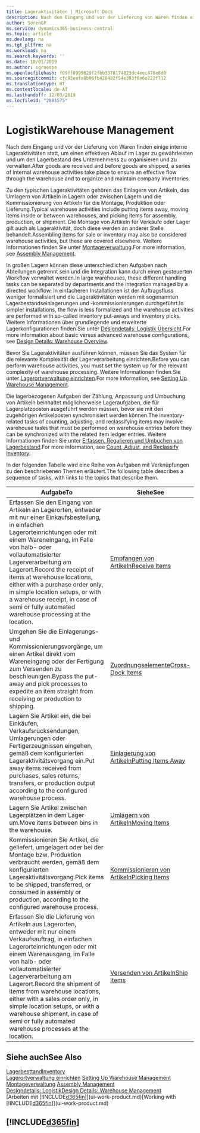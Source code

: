 ```yaml
---
title: Lageraktivitäten | Microsoft Docs
description: Nach dem Eingang und vor der Lieferung von Waren finden einige interne Lageraktivitäten statt, um einen effektiven Ablauf im Lager zu gewährleisten und um den Lagerbestand des Unternehmens zu organisieren und zu verwalten.
author: SorenGP
ms.service: dynamics365-business-central
ms.topic: article
ms.devlang: na
ms.tgt_pltfrm: na
ms.workload: na
ms.search.keywords: ''
ms.date: 10/01/2019
ms.author: sgroespe
ms.openlocfilehash: f09ff8999629f2fbb3378174823dc4eec478e8d0
ms.sourcegitcommit: cfc92eefa8b06fb426482f54e393f0e6e222f712
ms.translationtype: HT
ms.contentlocale: de-AT
ms.lasthandoff: 12/03/2019
ms.locfileid: "2881575"
---
```

# <a name="warehouse-management"></a><span data-ttu-id="50755-103">Logistik</span><span class="sxs-lookup"><span data-stu-id="50755-103">Warehouse Management</span></span>
<span data-ttu-id="50755-104">Nach dem Eingang und vor der Lieferung von Waren finden einige interne Lageraktivitäten statt, um einen effektiven Ablauf im Lager zu gewährleisten und um den Lagerbestand des Unternehmens zu organisieren und zu verwalten.</span><span class="sxs-lookup"><span data-stu-id="50755-104">After goods are received and before goods are shipped, a series of internal warehouse activities take place to ensure an effective flow through the warehouse and to organize and maintain company inventories.</span></span>

<span data-ttu-id="50755-105">Zu den typischen Lageraktivitäten gehören das Einlagern von Artikeln, das Umlagern von Artikeln in Lagern oder zwischen Lagern und die Kommissionierung von Artikeln für die Montage, Produktion oder Lieferung.</span><span class="sxs-lookup"><span data-stu-id="50755-105">Typical warehouse activities include putting items away, moving items inside or between warehouses, and picking items for assembly, production, or shipment.</span></span> <span data-ttu-id="50755-106">Die Montage von Artikeln für Verkäufe oder Lager gilt auch als Lageraktivität, doch diese werden an anderer Stelle behandelt.</span><span class="sxs-lookup"><span data-stu-id="50755-106">Assembling items for sale or inventory may also be considered warehouse activities, but these are covered elsewhere.</span></span> <span data-ttu-id="50755-107">Weitere Informationen finden Sie unter [Montageverwaltung](assembly-assemble-items.md).</span><span class="sxs-lookup"><span data-stu-id="50755-107">For more information, see [Assembly Management](assembly-assemble-items.md).</span></span>  

<span data-ttu-id="50755-108">In großen Lagern können diese unterschiedlichen Aufgaben nach Abteilungen getrennt sein und die Integration kann durch einen gesteuerten Workflow verwaltet werden.</span><span class="sxs-lookup"><span data-stu-id="50755-108">In large warehouses, these different handling tasks can be separated by departments and the integration managed by a directed workflow.</span></span> <span data-ttu-id="50755-109">In einfacheren Installationen ist der Auftragsfluss weniger formalisiert und die Lageraktivitäten werden mit sogenannten Lagerbestandseinlagerungen und -kommissionierungen durchgeführt.</span><span class="sxs-lookup"><span data-stu-id="50755-109">In simpler installations, the flow is less formalized and the warehouse activities are performed with so-called inventory put-aways and inventory picks.</span></span> <span data-ttu-id="50755-110">Weitere Informationen über grundlegende und erweiterte Lagerkonfigurationen finden Sie unter [Designdetails: Logistik Übersicht](design-details-warehouse-overview.md).</span><span class="sxs-lookup"><span data-stu-id="50755-110">For more information about basic versus advanced warehouse configurations, see [Design Details: Warehouse Overview](design-details-warehouse-overview.md).</span></span>

<span data-ttu-id="50755-111">Bevor Sie Lageraktivitäten ausführen können, müssen Sie das System für die relevante Komplexität der Lagerverarbeitung einrichten.</span><span class="sxs-lookup"><span data-stu-id="50755-111">Before you can perform warehouse activities, you must set the system up for the relevant complexity of warehouse processing.</span></span> <span data-ttu-id="50755-112">Weitere Informationen finden Sie unter [Lagerortverwaltung einrichten](warehouse-setup-warehouse.md).</span><span class="sxs-lookup"><span data-stu-id="50755-112">For more information, see [Setting Up Warehouse Management](warehouse-setup-warehouse.md).</span></span>

<span data-ttu-id="50755-113">Die lagerbezogenen Aufgaben der Zählung, Anpassung und Umbuchung von Artikeln beinhaltet möglicherweise Lageraufgaben, die für Lagerplatzposten ausgeführt werden müssen, bevor sie mit den zugehörigen Artikelposten synchronisiert werden können.</span><span class="sxs-lookup"><span data-stu-id="50755-113">The inventory-related tasks of counting, adjusting, and reclassifying items may involve warehouse tasks that must be performed on warehouse entries before they can be synchronized with the related item ledger entries.</span></span> <span data-ttu-id="50755-114">Weitere Informationen finden Sie unter [Erfassen, Regulieren und Umbuchen von Lagerbestand](inventory-how-count-adjust-reclassify.md).</span><span class="sxs-lookup"><span data-stu-id="50755-114">For more information, see [Count, Adjust, and Reclassify Inventory](inventory-how-count-adjust-reclassify.md).</span></span>

 <span data-ttu-id="50755-115">In der folgenden Tabelle wird eine Reihe von Aufgaben mit Verknüpfungen zu den beschriebenen Themen erläutert.</span><span class="sxs-lookup"><span data-stu-id="50755-115">The following table describes a sequence of tasks, with links to the topics that describe them.</span></span>   

|<span data-ttu-id="50755-116">**Aufgabe**</span><span class="sxs-lookup"><span data-stu-id="50755-116">**To**</span></span>|<span data-ttu-id="50755-117">**Siehe**</span><span class="sxs-lookup"><span data-stu-id="50755-117">**See**</span></span>|  
|------------|-------------|  
|<span data-ttu-id="50755-118">Erfassen Sie den Eingang von Artikeln an Lagerorten, entweder mit nur einer Einkaufsbestellung, in einfachen Lagerorteinrichtungen oder mit einem Wareneingang, im Falle von halb- oder vollautomatisierter Lagerverarbeitung am Lagerort.</span><span class="sxs-lookup"><span data-stu-id="50755-118">Record the receipt of items at warehouse locations, either with a purchase order only, in simple location setups, or with a warehouse receipt, in case of semi or fully automated warehouse processing at the location.</span></span>|[<span data-ttu-id="50755-119">Empfangen von Artikeln</span><span class="sxs-lookup"><span data-stu-id="50755-119">Receive Items</span></span>](warehouse-how-receive-items.md)|
|<span data-ttu-id="50755-120">Umgehen Sie die Einlagerungs- und Kommissionierungsvorgänge, um einen Artikel direkt vom Wareneingang oder der Fertigung zum Versenden zu beschleunigen.</span><span class="sxs-lookup"><span data-stu-id="50755-120">Bypass the put-away and pick processes to expedite an item straight from receiving or production to shipping.</span></span>|[<span data-ttu-id="50755-121">Zuordnungselemente</span><span class="sxs-lookup"><span data-stu-id="50755-121">Cross-Dock Items</span></span>](warehouse-how-to-cross-dock-items.md)|    
|<span data-ttu-id="50755-122">Lagern Sie Artikel ein, die bei Einkäufen, Verkaufsrücksendungen, Umlagerungen oder Fertigerzeugnissen eingehen, gemäß dem konfigurierten Lageraktivitätsvorgang ein.</span><span class="sxs-lookup"><span data-stu-id="50755-122">Put away items received from purchases, sales returns, transfers, or production output according to the configured warehouse process.</span></span>|[<span data-ttu-id="50755-123">Einlagerung von Artikeln</span><span class="sxs-lookup"><span data-stu-id="50755-123">Putting Items Away</span></span>](warehouse-put-away-items.md)|
|<span data-ttu-id="50755-124">Lagern Sie Artikel zwischen Lagerplätzen in dem Lager um.</span><span class="sxs-lookup"><span data-stu-id="50755-124">Move items between bins in the warehouse.</span></span>|[<span data-ttu-id="50755-125">Umlagern von Artikeln</span><span class="sxs-lookup"><span data-stu-id="50755-125">Moving Items</span></span>](warehouse-move-items.md)|
|<span data-ttu-id="50755-126">Kommissionieren Sie Artikel, die geliefert, umgelagert oder bei der Montage bzw. Produktion verbraucht werden, gemäß dem konfigurierten Lageraktivitätsvorgang.</span><span class="sxs-lookup"><span data-stu-id="50755-126">Pick items to be shipped, transferred, or consumed in assembly or production, according to the configured warehouse process.</span></span>|[<span data-ttu-id="50755-127">Kommissionieren von Artikeln</span><span class="sxs-lookup"><span data-stu-id="50755-127">Picking Items</span></span>](warehouse-pick-items.md)|
|<span data-ttu-id="50755-128">Erfassen Sie die Lieferung von Artikeln aus Lagerorten, entweder mit nur einem Verkaufsauftrag, in einfachen Lagerorteinrichtungen oder mit einem Warenausgang, im Falle von halb- oder vollautomatisierter Lagerverarbeitung am Lagerort.</span><span class="sxs-lookup"><span data-stu-id="50755-128">Record the shipment of items from warehouse locations, either with a sales order only, in simple location setups, or with a warehouse shipment, in case of semi or fully automated warehouse processes at the location.</span></span>|[<span data-ttu-id="50755-129">Versenden von Artikeln</span><span class="sxs-lookup"><span data-stu-id="50755-129">Ship Items</span></span>](warehouse-how-ship-items.md)|  

## <a name="see-also"></a><span data-ttu-id="50755-130">Siehe auch</span><span class="sxs-lookup"><span data-stu-id="50755-130">See Also</span></span>  
[<span data-ttu-id="50755-131">Lagerbesttand</span><span class="sxs-lookup"><span data-stu-id="50755-131">Inventory</span></span>](inventory-manage-inventory.md)  
<span data-ttu-id="50755-132">[Lagerortverwaltung einrichten](warehouse-setup-warehouse.md)   </span><span class="sxs-lookup"><span data-stu-id="50755-132">[Setting Up Warehouse Management](warehouse-setup-warehouse.md)   </span></span>  
<span data-ttu-id="50755-133">[Montageverwaltung](assembly-assemble-items.md)  </span><span class="sxs-lookup"><span data-stu-id="50755-133">[Assembly Management](assembly-assemble-items.md)  </span></span>  
[<span data-ttu-id="50755-134">Designdetails: Logistik</span><span class="sxs-lookup"><span data-stu-id="50755-134">Design Details: Warehouse Management</span></span>](design-details-warehouse-management.md)  
<span data-ttu-id="50755-135">[Arbeiten mit [!INCLUDE[d365fin](includes/d365fin_md.md)]](ui-work-product.md)</span><span class="sxs-lookup"><span data-stu-id="50755-135">[Working with [!INCLUDE[d365fin](includes/d365fin_md.md)]](ui-work-product.md)</span></span>  

## [!INCLUDE[d365fin](includes/free_trial_md.md)]  
